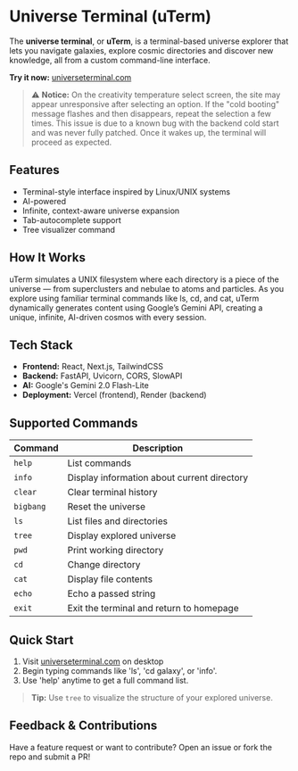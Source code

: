 # Universe Terminal (uTerm)
The **universe terminal**, or **uTerm**, is a terminal-based universe explorer that lets you navigate galaxies, explore cosmic directories and discover new knowledge, all from a custom command-line interface. 

**Try it now:** [universeterminal.com](https://www.universeterminal.com/)
> ⚠️ **Notice:** On the creativity temperature select screen, the site may appear unresponsive after selecting an option. If the "cold booting" message flashes and then disappears, repeat the selection a few times. This issue is due to a known bug with the backend cold start and was never fully patched. Once it wakes up, the terminal will proceed as expected.

## Features
- Terminal-style interface inspired by Linux/UNIX systems
- AI-powered 
- Infinite, context-aware universe expansion
- Tab-autocomplete support
- Tree visualizer command

## How It Works
uTerm simulates a UNIX filesystem where each directory is a piece of the universe — from superclusters and nebulae to atoms and particles. As you explore using familiar terminal commands like ls, cd, and cat, uTerm dynamically generates content using Google’s Gemini API, creating a unique, infinite, AI-driven cosmos with every session.

## Tech Stack
- **Frontend:** React, Next.js, TailwindCSS
- **Backend:** FastAPI, Uvicorn, CORS, SlowAPI
- **AI:** Google's Gemini 2.0 Flash-Lite
- **Deployment:** Vercel (frontend), Render (backend)

## Supported Commands
| Command     | Description                                |
|-------------|--------------------------------------------|
| `help`      | List commands                              |
| `info`      | Display information about current directory|
| `clear`     | Clear terminal history                     |
| `bigbang`   | Reset the universe                         |
| `ls`        | List files and directories                 |
| `tree`      | Display explored universe                  |
| `pwd`       | Print working directory                    |
| `cd`        | Change directory                           |
| `cat`       | Display file contents                      |
| `echo`      | Echo a passed string                       |
| `exit`      | Exit the terminal and return to homepage   |


## Quick Start
1. Visit [universeterminal.com](https://www.universeterminal.com/) on desktop
2. Begin typing commands like 'ls', 'cd galaxy', or 'info'.
3. Use 'help' anytime to get a full command list. 
> **Tip:** Use `tree` to visualize the structure of your explored universe.

## Feedback & Contributions
Have a feature request or want to contribute? Open an issue or fork the repo and submit a PR!


